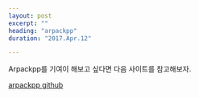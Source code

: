 ```yaml
---
layout: post
excerpt: ""
heading: "arpackpp"
duration: "2017.Apr.12"

---
```


Arpackpp를 기여이 해보고 싶다면 다음 사이트를 참고해보자.

[arpackpp github](https://github.com/m-reuter/arpackpp)
